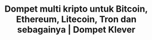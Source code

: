 ---
# page title
title_page: "Aset"
# meta title
title: "Dompet multi kripto untuk Bitcoin, Ethereum, Litecoin, Tron dan sebagainya | Dompet Klever "
# meta description
description : "Dompet kripto yang cerdas dan aman untuk Bitcoin (BTC), TRON (TRX), Ethereum (ETH), Binance (BNB), Litecoin (LTC), USD Stablecoin (USDT) dan aset cryptocurrency teratas lainnya. Dan akan terus berkembang… masih banyak ruang untuk tambahan."
---